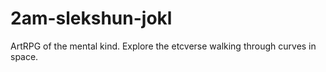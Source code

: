 # 2am-slekshun-jokl
ArtRPG of the mental kind. Explore the etcverse walking through curves in space.
